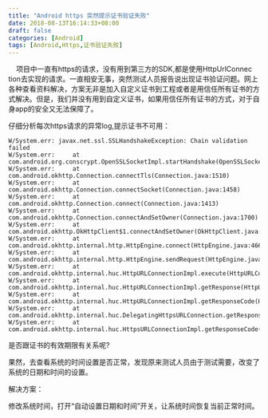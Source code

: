 ```yaml
---
title: "Android https 突然提示证书验证失败"
date: 2018-08-13T16:14:33+08:00
draft: false
categories: [Android]
tags: [Android,Https,证书验证失败]
---
```


    项目中一直有https的请求，没有用到第三方的SDK,都是使用HttpUrlConnec tion去实现的请求。一直相安无事，突然测试人员报告说出现证书验证问题。网上各种查看资料解决，方案无非是加入自定义证书到工程或者是用信任所有证书的方式解决。但是，我们并没有用到自定义证书，如果用信任所有证书的方式，对于自身app的安全又无法保障了。

仔细分析每次https请求的异常log,提示证书不可用：

``` shell
W/System.err: javax.net.ssl.SSLHandshakeException: Chain validation failed
W/System.err:     at com.android.org.conscrypt.OpenSSLSocketImpl.startHandshake(OpenSSLSocketImpl.java:368)
W/System.err:     at com.android.okhttp.Connection.connectTls(Connection.java:1510)
W/System.err:     at com.android.okhttp.Connection.connectSocket(Connection.java:1458)
W/System.err:     at com.android.okhttp.Connection.connect(Connection.java:1413)
W/System.err:     at com.android.okhttp.Connection.connectAndSetOwner(Connection.java:1700)
W/System.err:     at com.android.okhttp.OkHttpClient$1.connectAndSetOwner(OkHttpClient.java:133)
W/System.err:     at com.android.okhttp.internal.http.HttpEngine.connect(HttpEngine.java:466)
W/System.err:     at com.android.okhttp.internal.http.HttpEngine.sendRequest(HttpEngine.java:371)
W/System.err:     at com.android.okhttp.internal.huc.HttpURLConnectionImpl.execute(HttpURLConnectionImpl.java:503)
W/System.err:     at com.android.okhttp.internal.huc.HttpURLConnectionImpl.getResponse(HttpURLConnectionImpl.java:438)
W/System.err:     at com.android.okhttp.internal.huc.HttpURLConnectionImpl.getResponseCode(HttpURLConnectionImpl.java:567)
W/System.err:     at com.android.okhttp.internal.huc.DelegatingHttpsURLConnection.getResponseCode(DelegatingHttpsURLConnection.java:105)
W/System.err:     at com.android.okhttp.internal.huc.HttpsURLConnectionImpl.getResponseCode(HttpsURLConnectionImpl.java)

```


是否跟证书的有效期限有关系呢?

果然，去查看系统的时间设置是否正常，发现原来测试人员由于测试需要，改变了系统的日期和时间的设置。

解决方案：

修改系统时间，打开“自动设置日期和时间”开关，让系统时间恢复当前正常时间。